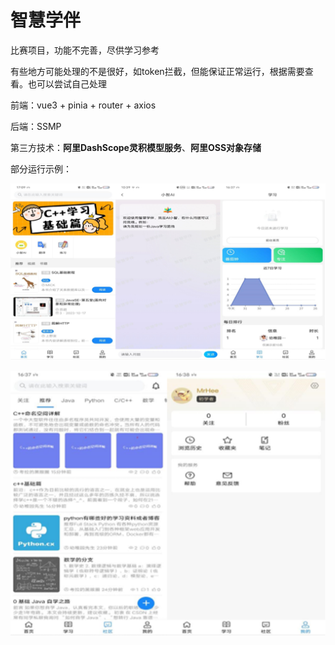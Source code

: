 # 智慧学伴

比赛项目，功能不完善，尽供学习参考

有些地方可能处理的不是很好，如token拦截，但能保证正常运行，根据需要查看。也可以尝试自己处理

前端：vue3 + pinia + router + axios

后端：SSMP

第三方技术：**阿里DashScope灵积模型服务**、**阿里OSS对象存储**

部分运行示例：

![h1](https://github.com/hoscent/learning-assistant/blob/main/assets/h1.png)

![h2](https://github.com/hoscent/learning-assistant/blob/main/assets/h2.png)
